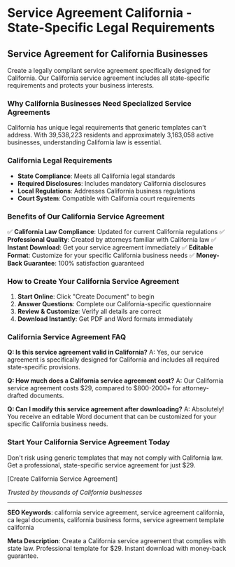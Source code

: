 # Service Agreement California - State-Specific Legal Requirements

## Service Agreement for California Businesses

Create a legally compliant service agreement specifically designed for California. Our California service agreement includes all state-specific requirements and protects your business interests.

### Why California Businesses Need Specialized Service Agreements

California has unique legal requirements that generic templates can't address. With 39,538,223 residents and approximately 3,163,058 active businesses, understanding California law is essential.

### California Legal Requirements

- **State Compliance**: Meets all California legal standards
- **Required Disclosures**: Includes mandatory California disclosures
- **Local Regulations**: Addresses California business regulations
- **Court System**: Compatible with California court requirements

### Benefits of Our California Service Agreement

✅ **California Law Compliance**: Updated for current California regulations
✅ **Professional Quality**: Created by attorneys familiar with California law
✅ **Instant Download**: Get your service agreement immediately
✅ **Editable Format**: Customize for your specific California business needs
✅ **Money-Back Guarantee**: 100% satisfaction guaranteed

### How to Create Your California Service Agreement

1. **Start Online**: Click "Create Document" to begin
2. **Answer Questions**: Complete our California-specific questionnaire
3. **Review & Customize**: Verify all details are correct
4. **Download Instantly**: Get PDF and Word formats immediately

### California Service Agreement FAQ

**Q: Is this service agreement valid in California?**
A: Yes, our service agreement is specifically designed for California and includes all required state-specific provisions.

**Q: How much does a California service agreement cost?**
A: Our California service agreement costs $29, compared to $800-2000+ for attorney-drafted documents.

**Q: Can I modify this service agreement after downloading?**
A: Absolutely! You receive an editable Word document that can be customized for your specific California business needs.

### Start Your California Service Agreement Today

Don't risk using generic templates that may not comply with California law. Get a professional, state-specific service agreement for just $29.

[Create California Service Agreement]

_Trusted by thousands of California businesses_

---

**SEO Keywords**: california service agreement, service agreement california, ca legal documents, california business forms, service agreement template california

**Meta Description**: Create a California service agreement that complies with state law. Professional template for $29. Instant download with money-back guarantee.
